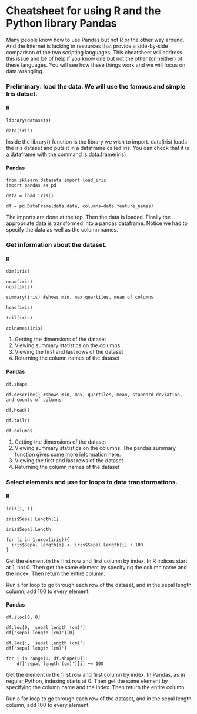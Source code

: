 # Cheatsheet for using R and the Python library Pandas


Many people know how to use Pandas but not R or the other way around. And the Internet is lacking in resources that provide a side-by-side comparison of the two scripting languages. This cheatsheet will address this issue and be of help if you know one but not the other (or neither) of these languages. You will see how these things work and we will focus on data wrangling.


### Preliminary: load the data. We will use the famous and simple Iris datset.

#### R

```
library(datasets)

data(iris)
```

Inside the library() function is the library we wish to import.
data(iris) loads the iris dataset and puts it in a dataframe called iris. You can check that it is a dataframe with the command is.data.frame(iris)

#### Pandas

```
from sklearn.datasets import load_iris
import pandas as pd

data = load_iris()

df = pd.DataFrame(data.data, columns=data.feature_names)
```

The imports are done at the top. Then the data is loaded. Finally the appropriate data is transformed into a pandas dataframe. Notice we had to specify the data as well as the column names.


### Get information about the dataset.


#### R

```
dim(iris)

nrow(iris)
ncol(iris)

summary(iris) #shows min, max quartiles, mean of columns

head(iris)

tail(iris)

colnames(iris)

```

1. Getting the dimensions of the dataset
2. Viewing summary statistics on the columns
3. Viewing the first and last rows of the dataset
4. Returning the column names of the dataset

#### Pandas

```
df.shape

df.describe() #shows min, max, quartiles, mean, standard deviation, and counts of columns

df.head()

df.tail()

df.columns

```

1. Getting the dimensions of the dataset
2. Viewing summary statistics on the columns. The pandas summary function gives some more information here.
3. Viewing the first and last rows of the dataset
4. Returning the column names of the dataset


### Select elements and use for loops to data transformations.


#### R

```
iris[1, 1]

iris$Sepal.Length[1]

iris$Sepal.Length

for (i in 1:nrow(iris)){
  iris$Sepal.Length[i] <- iris$Sepal.Length[i] + 100
}

```

Get the element in the first row and first column by index. In R indices start at 1, not 0.
Then get the same element by specifying the column name and the index.
Then return the entire column.

Run a for loop to go through each row of the dataset, and in the sepal length column, add 100 to every element.

#### Pandas

```
df.iloc[0, 0]

df.loc[0, 'sepal length (cm)']
df['sepal length (cm)'][0]

df.loc[:, 'sepal length (cm)']
df['sepal length (cm)']

for i in range(0, df.shape[0]):
    df['sepal length (cm)'][i] += 100

```

Get the element in the first row and first column by index. In Pandas, as in regular Python, indexing starts at 0.
Then get the same element by specifying the column name and the index.
Then return the entire column.

Run a for loop to go through each row of the dataset, and in the sepal length column, add 100 to every element.
